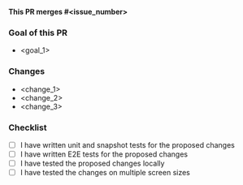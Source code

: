 ﻿**This PR merges #<issue_number>**

### Goal of this PR
- <goal_1>

### Changes
- <change_1>
- <change_2>
- <change_3>

### Checklist
- [ ] I have written unit and snapshot tests for the proposed changes
- [ ] I have written E2E tests for the proposed changes
- [ ] I have tested the proposed changes locally
- [ ] I have tested the changes on multiple screen sizes